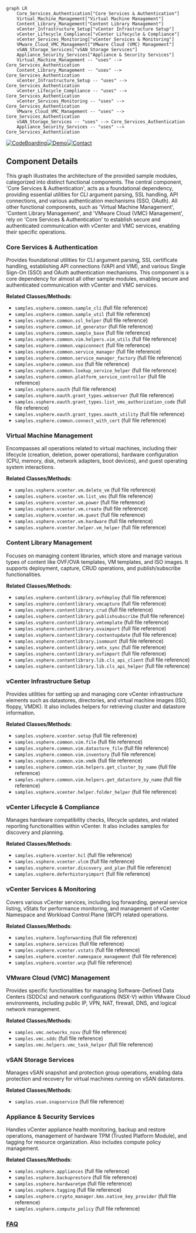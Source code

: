 ```mermaid
graph LR
    Core_Services_Authentication["Core Services & Authentication"]
    Virtual_Machine_Management["Virtual Machine Management"]
    Content_Library_Management["Content Library Management"]
    vCenter_Infrastructure_Setup["vCenter Infrastructure Setup"]
    vCenter_Lifecycle_Compliance["vCenter Lifecycle & Compliance"]
    vCenter_Services_Monitoring["vCenter Services & Monitoring"]
    VMware_Cloud_VMC_Management["VMware Cloud (VMC) Management"]
    vSAN_Storage_Services["vSAN Storage Services"]
    Appliance_Security_Services["Appliance & Security Services"]
    Virtual_Machine_Management -- "uses" --> Core_Services_Authentication
    Content_Library_Management -- "uses" --> Core_Services_Authentication
    vCenter_Infrastructure_Setup -- "uses" --> Core_Services_Authentication
    vCenter_Lifecycle_Compliance -- "uses" --> Core_Services_Authentication
    vCenter_Services_Monitoring -- "uses" --> Core_Services_Authentication
    VMware_Cloud_VMC_Management -- "uses" --> Core_Services_Authentication
    vSAN_Storage_Services -- "uses" --> Core_Services_Authentication
    Appliance_Security_Services -- "uses" --> Core_Services_Authentication
```
[![CodeBoarding](https://img.shields.io/badge/Generated%20by-CodeBoarding-9cf?style=flat-square)](https://github.com/CodeBoarding/GeneratedOnBoardings)[![Demo](https://img.shields.io/badge/Try%20our-Demo-blue?style=flat-square)](https://www.codeboarding.org/demo)[![Contact](https://img.shields.io/badge/Contact%20us%20-%20contact@codeboarding.org-lightgrey?style=flat-square)](mailto:contact@codeboarding.org)

## Component Details

This graph illustrates the architecture of the provided sample modules, categorized into distinct functional components. The central component, 'Core Services & Authentication', acts as a foundational dependency, providing essential utilities for CLI argument parsing, SSL handling, API connections, and various authentication mechanisms (SSO, OAuth). All other functional components, such as 'Virtual Machine Management', 'Content Library Management', and 'VMware Cloud (VMC) Management', rely on 'Core Services & Authentication' to establish secure and authenticated communication with vCenter and VMC services, enabling their specific operations.

### Core Services & Authentication
Provides foundational utilities for CLI argument parsing, SSL certificate handling, establishing API connections (VAPI and VIM), and various Single Sign-On (SSO) and OAuth authentication mechanisms. This component is a core dependency for almost all other sample modules, enabling secure and authenticated communication with vCenter and VMC services.


**Related Classes/Methods**:

- `samples.vsphere.common.sample_cli` (full file reference)
- `samples.vsphere.common.sample_util` (full file reference)
- `samples.vsphere.common.ssl_helper` (full file reference)
- `samples.vsphere.common.id_generator` (full file reference)
- `samples.vsphere.common.sample_base` (full file reference)
- `samples.vsphere.common.vim.helpers.vim_utils` (full file reference)
- `samples.vsphere.common.vapiconnect` (full file reference)
- `samples.vsphere.common.service_manager` (full file reference)
- `samples.vsphere.common.service_manager_factory` (full file reference)
- `samples.vsphere.common.sso` (full file reference)
- `samples.vsphere.common.lookup_service_helper` (full file reference)
- `samples.vsphere.common.platform_service_controller` (full file reference)
- `samples.vsphere.oauth` (full file reference)
- `samples.vsphere.oauth.grant_types.webserver` (full file reference)
- `samples.vsphere.oauth.grant_types.list_vms_authorization_code` (full file reference)
- `samples.vsphere.oauth.grant_types.oauth_utility` (full file reference)
- `samples.vsphere.common.connect_with_cert` (full file reference)


### Virtual Machine Management
Encompasses all operations related to virtual machines, including their lifecycle (creation, deletion, power operations), hardware configuration (CPU, memory, disk, network adapters, boot devices), and guest operating system interactions.


**Related Classes/Methods**:

- `samples.vsphere.vcenter.vm.delete_vm` (full file reference)
- `samples.vsphere.vcenter.vm.list_vms` (full file reference)
- `samples.vsphere.vcenter.vm.power` (full file reference)
- `samples.vsphere.vcenter.vm.create` (full file reference)
- `samples.vsphere.vcenter.vm.guest` (full file reference)
- `samples.vsphere.vcenter.vm.hardware` (full file reference)
- `samples.vsphere.vcenter.helper.vm_helper` (full file reference)


### Content Library Management
Focuses on managing content libraries, which store and manage various types of content like OVF/OVA templates, VM templates, and ISO images. It supports deployment, capture, CRUD operations, and publish/subscribe functionalities.


**Related Classes/Methods**:

- `samples.vsphere.contentlibrary.ovfdeploy` (full file reference)
- `samples.vsphere.contentlibrary.vmcapture` (full file reference)
- `samples.vsphere.contentlibrary.crud` (full file reference)
- `samples.vsphere.contentlibrary.publishsubscribe` (full file reference)
- `samples.vsphere.contentlibrary.vmtemplate` (full file reference)
- `samples.vsphere.contentlibrary.ovaimport` (full file reference)
- `samples.vsphere.contentlibrary.contentupdate` (full file reference)
- `samples.vsphere.contentlibrary.isomount` (full file reference)
- `samples.vsphere.contentlibrary.vmtx_sync` (full file reference)
- `samples.vsphere.contentlibrary.ovfimport` (full file reference)
- `samples.vsphere.contentlibrary.lib.cls_api_client` (full file reference)
- `samples.vsphere.contentlibrary.lib.cls_api_helper` (full file reference)


### vCenter Infrastructure Setup
Provides utilities for setting up and managing core vCenter infrastructure elements such as datastores, directories, and virtual machine images (ISO, floppy, VMDK). It also includes helpers for retrieving cluster and datastore information.


**Related Classes/Methods**:

- `samples.vsphere.vcenter.setup` (full file reference)
- `samples.vsphere.common.vim.file` (full file reference)
- `samples.vsphere.common.vim.datastore_file` (full file reference)
- `samples.vsphere.common.vim.inventory` (full file reference)
- `samples.vsphere.common.vim.vmdk` (full file reference)
- `samples.vsphere.common.vim.helpers.get_cluster_by_name` (full file reference)
- `samples.vsphere.common.vim.helpers.get_datastore_by_name` (full file reference)
- `samples.vsphere.vcenter.helper.folder_helper` (full file reference)


### vCenter Lifecycle & Compliance
Manages hardware compatibility checks, lifecycle updates, and related reporting functionalities within vCenter. It also includes samples for discovery and planning.


**Related Classes/Methods**:

- `samples.vsphere.vcenter.hcl` (full file reference)
- `samples.vsphere.vcenter.vlcm` (full file reference)
- `samples.vsphere.vcenter.discovery_and_plan` (full file reference)
- `samples.vsphere.deferhistoryimport` (full file reference)


### vCenter Services & Monitoring
Covers various vCenter services, including log forwarding, general service listing, vStats for performance monitoring, and management of vCenter Namespace and Workload Control Plane (WCP) related operations.


**Related Classes/Methods**:

- `samples.vsphere.logforwarding` (full file reference)
- `samples.vsphere.services` (full file reference)
- `samples.vsphere.vcenter.vstats` (full file reference)
- `samples.vsphere.vcenter.namespace_management` (full file reference)
- `samples.vsphere.vcenter.wcp` (full file reference)


### VMware Cloud (VMC) Management
Provides specific functionalities for managing Software-Defined Data Centers (SDDCs) and network configurations (NSX-V) within VMware Cloud environments, including public IP, VPN, NAT, firewall, DNS, and logical network management.


**Related Classes/Methods**:

- `samples.vmc.networks_nsxv` (full file reference)
- `samples.vmc.sddc` (full file reference)
- `samples.vmc.helpers.vmc_task_helper` (full file reference)


### vSAN Storage Services
Manages vSAN snapshot and protection group operations, enabling data protection and recovery for virtual machines running on vSAN datastores.


**Related Classes/Methods**:

- `samples.vsan.snapservice` (full file reference)


### Appliance & Security Services
Handles vCenter appliance health monitoring, backup and restore operations, management of hardware TPM (Trusted Platform Module), and tagging for resource organization. Also includes compute policy management.


**Related Classes/Methods**:

- `samples.vsphere.appliances` (full file reference)
- `samples.vsphere.backuprestore` (full file reference)
- `samples.vsphere.hardwaretpm` (full file reference)
- `samples.vsphere.tagging` (full file reference)
- `samples.vsphere.crypto_manager.kms.native_key_provider` (full file reference)
- `samples.vsphere.compute_policy` (full file reference)




### [FAQ](https://github.com/CodeBoarding/GeneratedOnBoardings/tree/main?tab=readme-ov-file#faq)